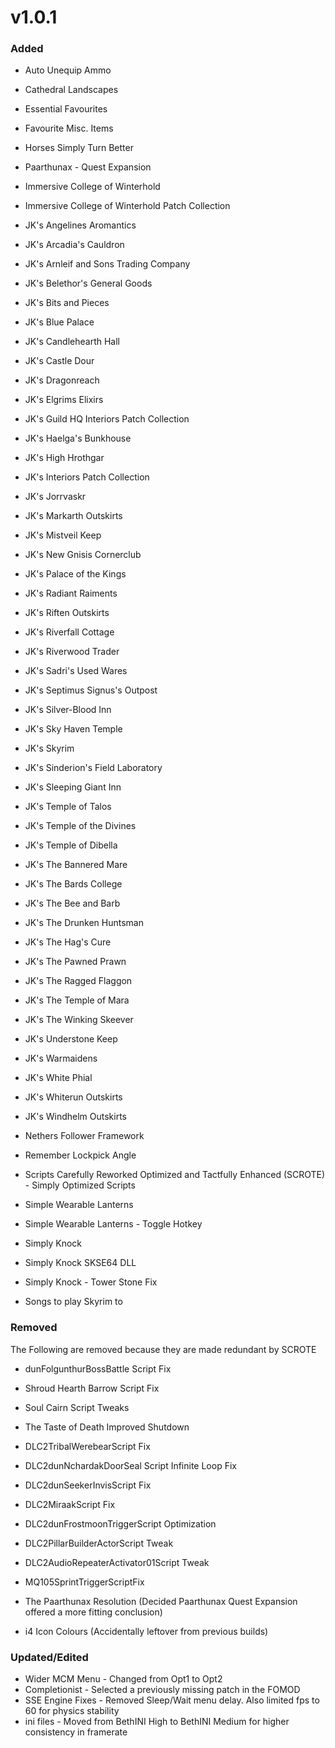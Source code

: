 # v1.0.1
### Added
- Auto Unequip Ammo
- Cathedral Landscapes
- Essential Favourites
- Favourite Misc. Items
- Horses Simply Turn Better
- Paarthunax - Quest Expansion
- Immersive College of Winterhold
- Immersive College of Winterhold Patch Collection



- JK's Angelines Aromantics
- JK's Arcadia's Cauldron
- JK's Arnleif and Sons Trading Company
- JK's Belethor's General Goods
- JK's Bits and Pieces
- JK's Blue Palace
- JK's Candlehearth Hall
- JK's Castle Dour
- JK's Dragonreach
- JK's Elgrims Elixirs
- JK's Guild HQ Interiors Patch Collection
- JK's Haelga's Bunkhouse
- JK's High Hrothgar
- JK's Interiors Patch Collection
- JK's Jorrvaskr
- JK's Markarth Outskirts
- JK's Mistveil Keep
- JK's New Gnisis Cornerclub
- JK's Palace of the Kings
- JK's Radiant Raiments
- JK's Riften Outskirts
- JK's Riverfall Cottage
- JK's Riverwood Trader
- JK's Sadri's Used Wares
- JK's Septimus Signus's Outpost
- JK's Silver-Blood Inn
- JK's Sky Haven Temple
- JK's Skyrim
- JK's Sinderion's Field Laboratory
- JK's Sleeping Giant Inn
- JK's Temple of Talos
- JK's Temple of the Divines
- JK's Temple of Dibella
- JK's The Bannered Mare
- JK's The Bards College
- JK's The Bee and Barb
- JK's The Drunken Huntsman
- JK's The Hag's Cure
- JK's The Pawned Prawn
- JK's The Ragged Flaggon
- JK's The Temple of Mara
- JK's The Winking Skeever
- JK's Understone Keep
- JK's Warmaidens
- JK's White Phial
- JK's Whiterun Outskirts
- JK's Windhelm Outskirts



- Nethers Follower Framework
- Remember Lockpick Angle
- Scripts Carefully Reworked Optimized and Tactfully Enhanced (SCROTE) - Simply Optimized Scripts
- Simple Wearable Lanterns
- Simple Wearable Lanterns - Toggle Hotkey
- Simply Knock
- Simply Knock SKSE64 DLL
- Simply Knock - Tower Stone Fix
- Songs to play Skyrim to



### Removed
The Following are removed because they are made redundant by SCROTE
- dunFolgunthurBossBattle Script Fix
- Shroud Hearth Barrow Script Fix
- Soul Cairn Script Tweaks
- The Taste of Death Improved Shutdown
- DLC2TribalWerebearScript Fix
- DLC2dunNchardakDoorSeal Script Infinite Loop Fix
- DLC2dunSeekerInvisScript Fix
- DLC2MiraakScript Fix
- DLC2dunFrostmoonTriggerScript Optimization
- DLC2PillarBuilderActorScript Tweak
- DLC2AudioRepeaterActivator01Script Tweak
- MQ105SprintTriggerScriptFix



- The Paarthunax Resolution (Decided Paarthunax Quest Expansion offered a more fitting conclusion)
- i4 Icon Colours (Accidentally leftover from previous builds)



### Updated/Edited
- Wider MCM Menu - Changed from Opt1 to Opt2
- Completionist - Selected a previously missing patch in the FOMOD
- SSE Engine Fixes - Removed Sleep/Wait menu delay. Also limited fps to 60 for physics stability
- ini files - Moved from BethINI High to BethINI Medium for higher consistency in framerate
